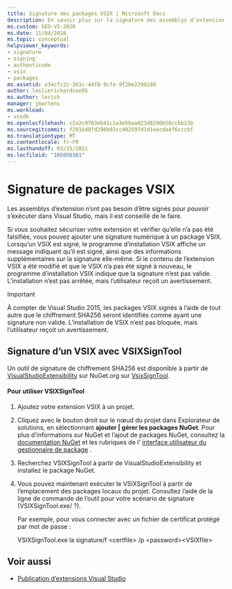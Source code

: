 ```yaml
---
title: Signature des packages VSIX | Microsoft Docs
description: En savoir plus sur la signature des assemblys d’extension. Le programme d’installation VSIX affiche un message indiquant qu’un VSIX est signé et des informations sur la signature elle-même.
ms.custom: SEO-VS-2020
ms.date: 11/04/2016
ms.topic: conceptual
helpviewer_keywords:
- signature
- signing
- authenticode
- vsix
- packages
ms.assetid: e34cfc2c-361c-44f8-9cfe-9f2be229d248
author: leslierichardson95
ms.author: lerich
manager: jmartens
ms.workload:
- vssdk
ms.openlocfilehash: c2a2c9703eb41c1a3e5baa023d8240b56ccbb13b
ms.sourcegitcommit: f2916d8fd296b92cc402597d1d1eecda4f6cccbf
ms.translationtype: MT
ms.contentlocale: fr-FR
ms.lasthandoff: 03/25/2021
ms.locfileid: "105056361"
---
```

# <a name="signing-vsix-packages"></a>Signature de packages VSIX
Les assemblys d’extension n’ont pas besoin d’être signés pour pouvoir s’exécuter dans Visual Studio, mais il est conseillé de le faire.

 Si vous souhaitez sécuriser votre extension et vérifier qu’elle n’a pas été falsifiée, vous pouvez ajouter une signature numérique à un package VSIX. Lorsqu’un VSIX est signé, le programme d’installation VSIX affiche un message indiquant qu’il est signé, ainsi que des informations supplémentaires sur la signature elle-même. Si le contenu de l’extension VSIX a été modifié et que le VSIX n’a pas été signé à nouveau, le programme d’installation VSIX indique que la signature n’est pas valide. L’installation n’est pas arrêtée, mais l’utilisateur reçoit un avertissement.

> [!IMPORTANT]
> À compter de Visual Studio 2015, les packages VSIX signés à l’aide de tout autre que le chiffrement SHA256 seront identifiés comme ayant une signature non valide. L’installation de VSIX n’est pas bloquée, mais l’utilisateur reçoit un avertissement.

## <a name="signing-a-vsix-with-vsixsigntool"></a>Signature d’un VSIX avec VSIXSignTool
 Un outil de signature de chiffrement SHA256 est disponible à partir de [VisualStudioExtensibility](https://www.nuget.org/profiles/VisualStudioExtensibility) sur NuGet.org sur [VsixSignTool](https://www.nuget.org/packages/Microsoft.VSSDK.Vsixsigntool).

#### <a name="to-use-the-vsixsigntool"></a>Pour utiliser VSIXSignTool

1. Ajoutez votre extension VSIX à un projet.

2. Cliquez avec le bouton droit sur le nœud du projet dans Explorateur de solutions, en sélectionnant **ajouter &#124; gérer les packages NuGet**.  Pour plus d’informations sur NuGet et l’ajout de packages NuGet, consultez la [documentation NuGet](/NuGet) et les rubriques de l' [interface utilisateur du gestionnaire de package](/NuGet/Tools/Package-Manager-UI) .

3. Recherchez VSIXSignTool à partir de VisualStudioExtensibility et installez le package NuGet.

4. Vous pouvez maintenant exécuter le VSIXSignTool à partir de l’emplacement des packages locaux du projet. Consultez l’aide de la ligne de commande de l’outil pour votre scénario de signature (VSIXSignTool.exe/ ?).

   Par exemple, pour vous connecter avec un fichier de certificat protégé par mot de passe :

   VSIXSignTool.exe la signature/f \<certfile> /p \<password>\<VSIXfile>

## <a name="see-also"></a>Voir aussi
- [Publication d’extensions Visual Studio](../extensibility/shipping-visual-studio-extensions.md)
